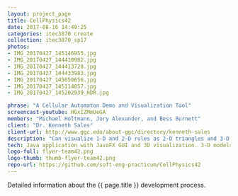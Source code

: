 ```yaml
---
layout: project_page
title: CellPhysics42
date: 2017-08-16 14:49:25
categories: itec3870 create
collection: itec3870_sp17
photos:
- IMG_20170427_145146955.jpg
- IMG_20170427_144410982.jpg
- IMG_20170427_144413728.jpg
- IMG_20170427_144433983.jpg
- IMG_20170427_145050656.jpg
- IMG_20170427_145114857.jpg
- IMG_20170427_145202939_HDR.jpg

phrase: "A Cellular Automaton Demo and Visualization Tool"
screencast-youtube: HGxIZMmUeGA
members: "Michael Holtmann, Jory Alexander, and Bess Burnett"
client: "Dr. Kenneth Sales"
client-url: http://www.ggc.edu/about-ggc/directory/kenneth-sales
description: "Can visualize 1-D and 2-D rules as 2-D triangles and 3-D pyramids, respectively."
tech: Java application with JavaFX GUI and 3D visualization. 3-D models were also printed using a 3-D printer.
logo-full: flyer-team42.png
logo-thumb: thumb-flyer-team42.png
repo-url: https://github.com/soft-eng-practicum/CellPhysics42
---
```


Detailed information about the {{ page.title }} development process.

<!-- lightgallery -->
<script src="https://code.jquery.com/jquery-2.2.4.min.js"></script>
<script src="https://cdn.jsdelivr.net/lightgallery/1.3.7/js/lightgallery.min.js">
</script>
<script src="https://cdn.jsdelivr.net/g/lg-zoom"></script>

<script type="text/javascript">

    $(document).ready(function() {

        $("body").lightGallery({

            zoom: true,
            selector: 'a#lightgallery',
            selectWithin: 'body'

        });

    });

</script>

[ggc]: http://www.ggc.edu
[gunay-ggc]: http://www.ggc.edu/about-ggc/directory/cengiz-gunay
